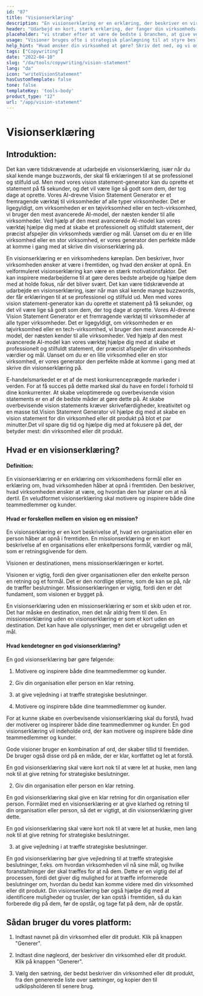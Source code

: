 ```yaml
---
id: "87"
title: "Visionserklæring"
description: "En visionserklæring er en erklæring, der beskriver en virksomheds langsigtede mål. Det er en erklæring om, hvad virksomheden ønsker at opnå, og den bruges ofte som en måde at motivere og inspirere medarbejderne på."
header: "Udarbejd en kort, stærk erklæring, der fanger din virksomheds essens."
placeholder: "vi stræber efter at være de bedste i branchen, at give vores kunder den bedst mulige oplevelse og at have en positiv indvirkning på verden."
usage: "Visioner bruges ofte i strategisk planlægning til at styre beslutningstagningen og til at inspirere medarbejdere og kunder. Følgende generator kan hjælpe dig med at skabe en visionserklæring, der er tæt på dit brand."
help_hint: "Hvad ønsker din virksomhed at gøre? Skriv det ned, og vi omdanner det til en visionserklæring på baggrund af de oplysninger, du har givet os."
tags: ["Copywriting"]
date: "2022-04-10"
slug: "/da/tools/copywriting/vision-statement"
lang: "da"
icon: "writeVisionStatement"
hasCustomTemplate: false
tone: false
templateKey: 'tools-body'
product_type: "12"
url: "/app/vision-statement"
---
```


# Visionserklæring

## Introduktion:

Det kan være tidskrævende at udarbejde en visionserklæring, især når du skal kende mange buzzwords, der skal få erklæringen til at se professionel og stilfuld ud. Men med vores vision statement-generator kan du oprette et statement på få sekunder, og det vil være lige så godt som dem, der tog dage at oprette. Vores AI-drevne Vision Statement Generator er et fremragende værktøj til virksomheder af alle typer virksomheder. Det er ligegyldigt, om virksomheden er en tøjvirksomhed eller en tech-virksomhed, vi bruger den mest avancerede AI-model, der næsten kender til alle virksomheder. Ved hjælp af den mest avancerede AI-model kan vores værktøj hjælpe dig med at skabe et professionelt og stilfuldt statement, der præcist afspejler din virksomheds værdier og mål. Uanset om du er en lille virksomhed eller en stor virksomhed, er vores generator den perfekte måde at komme i gang med at skrive din visionserklæring på.

En visionserklæring er en virksomhedens køreplan. Den beskriver, hvor virksomheden ønsker at være i fremtiden, og hvad den ønsker at opnå. En velformuleret visionserklæring kan være en stærk motivationsfaktor. Det kan inspirere medarbejderne til at gøre deres bedste arbejde og hjælpe dem med at holde fokus, når det bliver svært. Det kan være tidskrævende at udarbejde en visionserklæring, især når man skal kende mange buzzwords, der får erklæringen til at se professionel og stilfuld ud. Men med vores vision statement-generator kan du oprette et statement på få sekunder, og det vil være lige så godt som dem, der tog dage at oprette. Vores AI-drevne Vision Statement Generator er et fremragende værktøj til virksomheder af alle typer virksomheder. Det er ligegyldigt, om virksomheden er en tøjvirksomhed eller en tech-virksomhed, vi bruger den mest avancerede AI-model, der næsten kender til alle virksomheder. Ved hjælp af den mest avancerede AI-model kan vores værktøj hjælpe dig med at skabe et professionelt og stilfuldt statement, der præcist afspejler din virksomheds værdier og mål. Uanset om du er en lille virksomhed eller en stor virksomhed, er vores generator den perfekte måde at komme i gang med at skrive din visionserklæring på.

E-handelsmarkedet er et af de mest konkurrenceprægede markeder i verden. For at få succes på dette marked skal du have en fordel i forhold til dine konkurrenter. At skabe veloptimerede og overbevisende vision statements er en af de bedste måder at gøre dette på. At skabe overbevisende vision statements kræver skrivefærdigheder, kreativitet og en masse tid.Vision Statement Generator vil hjælpe dig med at skabe en vision statement for din virksomhed eller dit produkt på blot et par minutter.Det vil spare dig tid og hjælpe dig med at fokusere på det, der betyder mest: din virksomhed eller dit produkt.

## Hvad er en visionserklæring?

#### Definition:

En visionserklæring er en erklæring om virksomhedens formål eller en erklæring om, hvad virksomheden håber at opnå i fremtiden. Den beskriver, hvad virksomheden ønsker at være, og hvordan den har planer om at nå dertil. En veludformet visionserklæring skal motivere og inspirere både dine teammedlemmer og kunder.

#### Hvad er forskellen mellem en vision og en mission?

En visionserklæring er en kort beskrivelse af, hvad en organisation eller en person håber at opnå i fremtiden. En missionserklæring er en kort beskrivelse af en organisations eller enkeltpersons formål, værdier og mål, som er retningsgivende for dem.

Visionen er destinationen, mens missionserklæringen er kortet.

Visionen er vigtig, fordi den giver organisationen eller den enkelte person en retning og et formål. Det er den nordlige stjerne, som de kan se på, når de træffer beslutninger. Missionserklæringen er vigtig, fordi den er det fundament, som visionen er bygget på.

En visionserklæring uden en missionserklæring er som et skib uden et ror. Det har måske en destination, men det når aldrig frem til den. En missionserklæring uden en visionserklæring er som et kort uden en destination. Det kan have alle oplysninger, men det er ubrugeligt uden et mål.

#### Hvad kendetegner en god visionserklæring?

En god visionserklæring bør gøre følgende:

1. Motivere og inspirere både dine teammedlemmer og kunder.

2. Giv din organisation eller person en klar retning.

3. at give vejledning i at træffe strategiske beslutninger.

4. Motivere og inspirere både dine teammedlemmer og kunder.

For at kunne skabe en overbevisende visionserklæring skal du forstå, hvad der motiverer og inspirerer både dine teammedlemmer og kunder. En god visionserklæring vil indeholde ord, der kan motivere og inspirere både dine teammedlemmer og kunder.

Gode visioner bruger en kombination af ord, der skaber tillid til fremtiden. De bruger også disse ord på en måde, der er klar, kortfattet og let at forstå.

En god visionserklæring skal være kort nok til at være let at huske, men lang nok til at give retning for strategiske beslutninger.

2. Giv din organisation eller person en klar retning.

En god visionserklæring skal give en klar retning for din organisation eller person. Formålet med en visionserklæring er at give klarhed og retning til din organisation eller person, så det er vigtigt, at din visionserklæring giver dette.

En god visionserklæring skal være kort nok til at være let at huske, men lang nok til at give retning for strategiske beslutninger.

3. at give vejledning i at træffe strategiske beslutninger.

En god visionserklæring bør give vejledning til at træffe strategiske beslutninger, f.eks. om hvordan virksomheden vil nå sine mål, og hvilke foranstaltninger der skal træffes for at nå dem. Dette er en vigtig del af processen, fordi det giver dig mulighed for at træffe informerede beslutninger om, hvordan du bedst kan komme videre med din virksomhed eller dit produkt. Din visionserklæring bør også hjælpe dig med at identificere muligheder og trusler, der kan opstå i fremtiden, så du kan forberede dig på dem, før de opstår, og tage fat på dem, når de opstår.

## Sådan bruger du vores platform:

1. Indtast navnet på din virksomhed eller dit produkt. Klik på knappen "Generer".

2. Indtast dine nøgleord, der beskriver din virksomhed eller dit produkt. Klik på knappen "Generer".

3. Vælg den sætning, der bedst beskriver din virksomhed eller dit produkt, fra den genererede liste over sætninger, og kopier den til udklipsholderen til senere brug.
